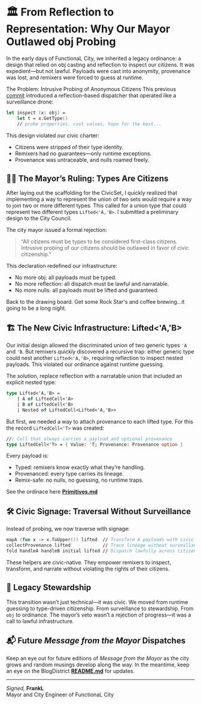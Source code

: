 # 🏛️ From Reflection to Representation: Why Our Mayor Outlawed obj Probing
In the early days of FunctionaL City, we inherited a legacy ordinance: a design that relied on obj casting and reflection to inspect our citizens. It was expedient—but not lawful. Payloads were cast into anonymity, provenance was lost, and remixers were forced to guess at runtime.

The Problem: Intrusive Probing of Anonymous Citizens
This previous [commit](https://github.com/flideros/FunctionL-City/blob/88368353f82585342e3aa3cb4a0d610f11836488/CivicAlgebraicInfrastructure/Foundations/Primitives.fs) introduced a reflection-based dispatcher that operated like a surveillance drone:

```fsharp
let inspect (x: obj) =
    let t = x.GetType()
    // probe properties, cast values, hope for the best...
```

This design violated our civic charter:
* Citizens were stripped of their type identity.
* Remixers had no guarantees—only runtime exceptions.
* Provenance was untraceable, and nulls roamed freely.

## 🧑‍⚖️ The Mayor’s Ruling: Types Are Citizens
After laying out the scaffolding for the CivicSet, I quickly realized that implementing a way to represent the union of two sets would require a way to join two or more different types. This called for a union type that could represent two different types `Lifted<'A,'B>`. I submitted a preliminary design to the City Council.

The city mayor issued a formal rejection:

>“All citizens must be types to be considered first-class citizens. Intrusive probing of our citizens should be outlawed in favor of civic citizenship.”

This declaration redefined our infrastructure:
* No more obj: all payloads must be typed.
* No more reflection: all dispatch must be lawful and narratable.
* No more nulls: all payloads must be lifted and guaranteed.

Back to the drawing board. Get some Rock Star's and coffee brewing...it going to be a long night.

## 🏗️ The New Civic Infrastructure: Lifted<'A,'B>
Our initial design allowed the discriminated union of two generic types `'A` and `'B`. But remixers quickly discovered a recursive trap: either generic type could nest another `Lifted<'A,'B>`, requiring reflection to inspect nested payloads. This violated our ordinance against runtime guessing.

The solution, replace reflection with a narratable union that included an explicit nested type:
```fsharp
type Lifted<'A,'B> =
    | A of LiftedCell<'A>
    | B of LiftedCell<'B>
    | Nested of LiftedCell<Lifted<'A,'B>>
```
But first, we needed a way to attach provenance to each lifted type. For this the record `LiftedCell<'T>` was created:
```fsharp
/// Cell that always carries a payload and optional provenance
type LiftedCell<'T> = { Value: 'T; Provenance: Provenance option }
```
Every payload is:
* Typed: remixers know exactly what they’re handling.
* Provenanced: every type carries its lineage.
* Remix-safe: no nulls, no guessing, no runtime traps.

See the ordinace here [**Primitives.md**](../../CivicAlgebraicInfrastructure/Foundations/Primitives.md)
## 🛠️ Civic Signage: Traversal Without Surveillance
Instead of probing, we now traverse with signage:

```fsharp
mapA (fun x -> x.ToUpper()) lifted  // Transform A payloads with civic clarity
collectProvenance lifted            // Trace lineage without surveillance
fold handleA handleB initial lifted // Dispatch lawfully across citizens
```
These helpers are civic-native. They empower remixers to inspect, transform, and narrate without violating the rights of their citizens.
## 🏁 Legacy Stewardship
This transition wasn’t just technical—it was civic. We moved from runtime guessing to type-driven citizenship. From surveillance to stewardship. From `obj` to ordinance.
The mayor’s veto wasn’t a rejection of progress—it was a call to lawful infrastructure.

## 📬 Future *Message from the Mayor* Dispatches

Keep an eye out for future editions of *Message from the Mayor* as the city grows and random musings develop along the way. In the meantime, keep an eye on the BlogDistrict [**README.md**](../README.md) for updates.

---

*Signed,*
**FrankL**  
Mayor and City Engineer of FunctionaL City